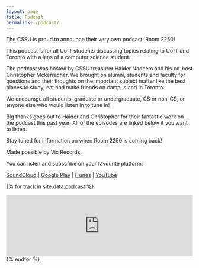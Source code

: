 ```yaml
---
layout: page
title: Podcast
permalink: /podcast/
---
```


The CSSU is proud to announce their very own podcast: Room 2250!

This podcast is for all UofT students discussing topics relating to UofT and Toronto with a lens of a computer science student.

The podcast was hosted by CSSU treasurer Haider Nadeem and his co-host Christopher Mckerracher. We brought on alumni, students and faculty for questions and their thoughts on the important subject matter like the best places to study, eat and make friends on campus and in Toronto.

We encourage all students, graduate or undergraduate, CS or non-CS, or anyone else who would listen in to tune in!

Big thanks goes out to Haider and Christopher for their fantastic work on the podcast this past year. All of the episodes are linked below if you want to listen.

Stay tuned for information on when Room 2250 is coming back!

Made possible by Vic Records.

You can listen and subscribe on your favourite platform:

[SoundCloud](https://soundcloud.com/room-2250) | 
[Google Play](https://play.google.com/music/m/Ilg4usk2dsp65rngd2dz4ehaax4?t=Room_2250) |
[iTunes](https://itunes.apple.com/ca/podcast/room-2250/id1278776873) |
[YouTube](https://www.youtube.com/channel/UCcI8gmjCQkeRU3ts3fa5ejw/videos)

{% for track in site.data.podcast %}
  <iframe width="100%" height="166" scrolling="no" frameborder="no" src="https://w.soundcloud.com/player/?url=https%3A//api.soundcloud.com/tracks/{{ track }}&amp;color=0d1117&amp;auto_play=false&amp;hide_related=false&amp;show_comments=true&amp;show_user=true&amp;show_reposts=false"></iframe>
{% endfor %}
